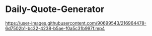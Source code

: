 # Daily-Quote-Generator 

https://user-images.githubusercontent.com/90699543/216964478-6d7502b1-bc32-4238-b5ae-f0a5c31b997f.mp4
